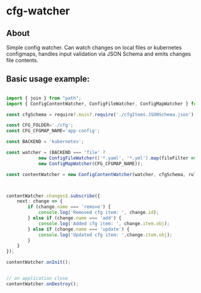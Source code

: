 # cfg-watcher

## About
Simple config watcher. 
Can watch changes on local files or kubernetes configmaps, handles input validation via JSON Schema and emits changes file contents.

## Basic usage example:

```typescript

import { join } from "path";
import { ConfigContentWatcher, ConfigFileWatcher, ConfigMapWatcher } from "cfg-watcher";

const cfgSchema = require?.main?.require('./cfgItems.JSONSchema.json');

const CFG_FOLDER='./cfg';
const CFG_CFGMAP_NAME='app-config';

const BACKEND = 'kubernetes';

const watcher = (BACKEND === 'file' ?
            new ConfigFileWatcher(['*.yaml', '*.yml'].map(fileFilter => join(CFG_FOLDER, fileFilter))) :
            new ConfigMapWatcher(CFG_CFGMAP_NAME));

const contentWatcher = new ConfigContentWatcher(watcher, cfgSchema, rule => rule.id);



contentWatcher.changes$.subscribe({
    next: change => {
        if (change.name === 'remove') {
            console.log('Removed cfg item: ', change.id);
        } else if (change.name === 'add') {
            console.log('Added cfg item: ', change.item.obj);
        } else if (change.name === 'update') {
            console.log('Updated cfg item: ',change.item.obj);
        }
    }
});

contentWatcher.onInit();


// on application close
contentWatcher.onDestroy();

```